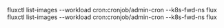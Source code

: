 fluxctl list-images --workload cron:cronjob/admin-cron --k8s-fwd-ns flux
fluxctl list-images --workload cron:cronjob/admin-cron --k8s-fwd-ns flux